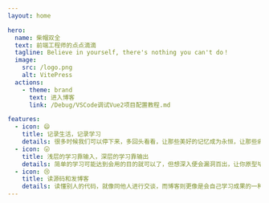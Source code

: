 ```yaml
---
layout: home

hero:
  name: 柴帽双全
  text: 前端工程师的点点滴滴
  tagline: Believe in yourself, there's nothing you can't do！
  image:
    src: /logo.png
    alt: VitePress
  actions:
    - theme: brand
      text: 进入博客
      link: /Debug/VSCode调试Vue2项目配置教程.md

features:
  - icon: 😄
    title: 记录生活，记录学习
    details: 很多时候我们可以停下来，多回头看看，让那些美好的记忆成为永恒，让那些痛苦成为我们的财富
  - icon: 😛
    title: 浅层的学习靠输入，深层的学习靠输出
    details: 简单的学习可能达到会用的目的就可以了，但想深入便会漏洞百出，让你原型毕露，所以对原理和细节的捕捉要融会贯通，更要进行系统性的学习
  - icon: 😢
    title: 读源码和发博客
    details: 读懂别人的代码，就像同他人进行交谈，而博客则更像是会自己学习成果的一种展示，最重要的是取悦自己，而非在意那些
---
```

